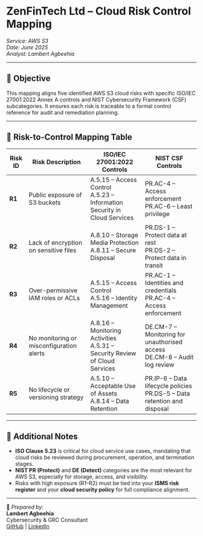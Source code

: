 # ZenFinTech Ltd – Cloud Risk Control Mapping  
_Service: AWS S3_  
_Date: June 2025_  
_Analyst: Lambert Agbeehia_

---

## 🎯 Objective

This mapping aligns five identified AWS S3 cloud risks with specific ISO/IEC 27001:2022 Annex A controls and NIST Cybersecurity Framework (CSF) subcategories. It ensures each risk is traceable to a formal control reference for audit and remediation planning.

---

## 🔐 Risk-to-Control Mapping Table

| Risk ID | Risk Description | ISO/IEC 27001:2022 Controls | NIST CSF Controls |
|---------|------------------|-----------------------------|-------------------|
| **R1** | Public exposure of S3 buckets | A.5.15 – Access Control<br>A.5.23 – Information Security in Cloud Services | PR.AC-4 – Access enforcement<br>PR.AC-6 – Least privilege |
| **R2** | Lack of encryption on sensitive files | A.8.10 – Storage Media Protection<br>A.8.11 – Secure Disposal | PR.DS-1 – Protect data at rest<br>PR.DS-2 – Protect data in transit |
| **R3** | Over-permissive IAM roles or ACLs | A.5.15 – Access Control<br>A.5.16 – Identity Management | PR.AC-1 – Identities and credentials<br>PR.AC-4 – Access enforcement |
| **R4** | No monitoring or misconfiguration alerts | A.8.16 – Monitoring Activities<br>A.5.31 – Security Review of Cloud Services | DE.CM-7 – Monitoring for unauthorised access<br>DE.CM-8 – Audit log review |
| **R5** | No lifecycle or versioning strategy | A.5.10 – Acceptable Use of Assets<br>A.8.14 – Data Retention | PR.IP-6 – Data lifecycle policies<br>PR.DS-5 – Data retention and disposal |

---

## 🧩 Additional Notes

- **ISO Clause 5.23** is critical for cloud service use cases, mandating that cloud risks be reviewed during procurement, operation, and termination stages.
- **NIST PR (Protect)** and **DE (Detect)** categories are the most relevant for AWS S3, especially for storage, access, and visibility.
- Risks with high exposure (R1–R2) must be tied into your **ISMS risk register** and your **cloud security policy** for full compliance alignment.

---

📌 _Prepared by:_  
**Lambert Agbeehia**  
Cybersecurity & GRC Consultant  
[GitHub](https://github.com/lambmeister7) | [LinkedIn](https://www.linkedin.com/in/lambert-agbeehia-1480a018b/)
